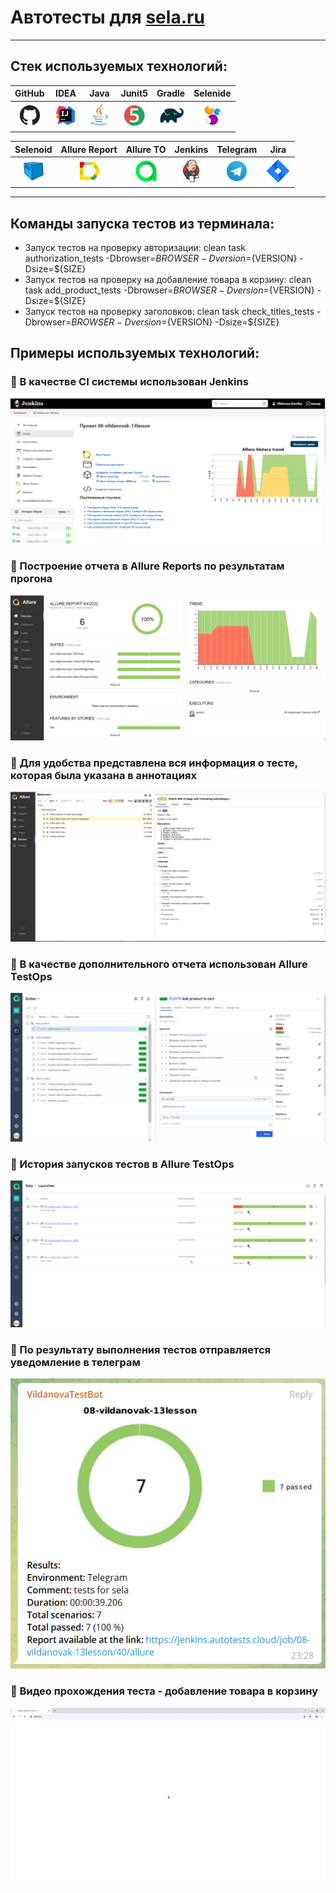 # Автотесты для [sela.ru](https://www.sela.ru/)

___

## Стек используемых технологий:

| GitHub | IDEA | Java | Junit5 | Gradle | Selenide |
|:------:|:----:|:----:|:------:|:------:|:--------:|
| <img src="images/GitHub.svg" width="40" height="40"> | <img src="images/IDEA.svg" width="40" height="40"> | <img src="images/JAVA.svg" width="40" height="40"> | <img src="images/Junit5.svg" width="40" height="40"> | <img src="images/Gradle.svg" width="40" height="40"> | <img src="images/Selenide.svg" width="40" height="40"> |

| Selenoid | Allure Report | Allure TO | Jenkins | Telegram | Jira |
|:--------:|:-------------:|:---------:|:-------:|:----:|:----:|
| <img src="images/Selenoid.svg" width="40" height="40"> | <img src="images/Allure Report.svg" width="40" height="40"> | <img src="images/Allure TestOps.svg" width="40" height="40"> | <img src="images/Jenkins.svg" width="40" height="40"> | <img src="images/Telegram.svg" width="40" height="40"> |  <img src="images/Jira.svg" width="40" height="40"> |

___

## Команды запуска тестов из терминала:

- Запуск тестов на проверку авторизации: 
  clean task authorization_tests -Dbrowser=${BROWSER} -Dversion=${VERSION}
  -Dsize=${SIZE}
- Запуск тестов на проверку на добавление товара в корзину: 
  clean task add_product_tests -Dbrowser=${BROWSER}
  -Dversion=${VERSION} -Dsize=${SIZE}
- Запуск тестов на проверку заголовков: 
   clean task check_titles_tests -Dbrowser=${BROWSER} -Dversion=${VERSION}
  -Dsize=${SIZE}

## Примеры используемых технологий:

### :newspaper: В качестве CI системы использован Jenkins

![](images/mainJenkins.png)

### :newspaper: Построение отчета в Allure Reports по результатам прогона

![](images/mainAllure.png)

### :newspaper: Для удобства представлена вся информация о тесте, которая была указана в аннотациях

![](images/aboutTestAllure.png)

### :newspaper: В качестве дополнительного отчета использован Allure TestOps

![](images/testOps.png)

### :newspaper: История запусков тестов в Allure TestOps

![](images/launches.png)

### :newspaper: По результату выполнения тестов отправляется уведомление в телеграм

![](images/telegram.png)

### :newspaper: Видео прохождения теста - добавление товара в корзину

![](images/testExample.gif)